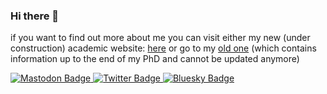 ### Hi there 👋

if you want to find out more about me you can visit either my new (under construction) academic website: [here](https://dimitra-maoutsa.github.io/) or go to my [old one](https://dimitra-maoutsa.gitlab.io/) (which contains information up to the end of my PhD and cannot be updated anymore)


<div id="badges">
  <a rel="me" href="https://scholar.social/@_dim_ma_">
  <img src="https://img.shields.io/badge/Mastodon-purple?style=for-the-badge&logo=mastodon&logoColor=white" alt="Mastodon Badge"/>
   </a>
  <a href="https://twitter.com/_dim_ma_">
  <img src="https://img.shields.io/badge/Twitter-blue?style=for-the-badge&logo=twitter&logoColor=white" alt="Twitter Badge"/>
  </a>
  <a href="https://bsky.app/profile/dimma.bsky.social">
  <img src="https://img.shields.io/badge/Bluesky-blue?style=for-the-badge&logo=twitter&logoColor=white" alt="Bluesky Badge"/>
  </a>
</div>





<!--
**dimitra-maoutsa/dimitra-maoutsa** is a ✨ _special_ ✨ repository because its `README.md` (this file) appears on your GitHub profile.

Here are some ideas to get you started:

- 🔭 I’m currently working on ...
- 🌱 I’m currently learning ...
- 👯 I’m looking to collaborate on ...
- 🤔 I’m looking for help with ...
- 💬 Ask me about ...
- 📫 How to reach me: ...
- 😄 Pronouns: ...
- ⚡ Fun fact: ...
-->
